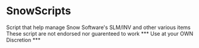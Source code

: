 # SnowScripts
Script that help manage Snow Software's SLM/INV and other various items
These script are not endorsed nor guarenteed to work
*** Use at your OWN Discretion ***
